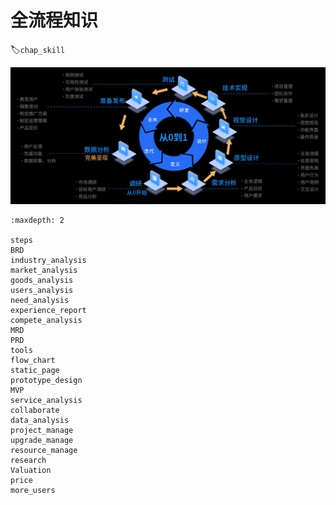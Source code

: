 # 全流程知识
:label:`chap_skill`

![整个产品实现的流程和生命周期[1]](../img/whole_process.png)

```toc
:maxdepth: 2

steps
BRD
industry_analysis
market_analysis
goods_analysis
users_analysis
need_analysis
experience_report
compete_analysis
MRD
PRD
tools
flow_chart
static_page
prototype_design
MVP
service_analysis
collaborate
data_analysis
project_manage
upgrade_manage
resource_manage
research
Valuation
price
more_users
```

[1]: https://ke.qidianla.com/courses/pmcamp?channel=bbs
